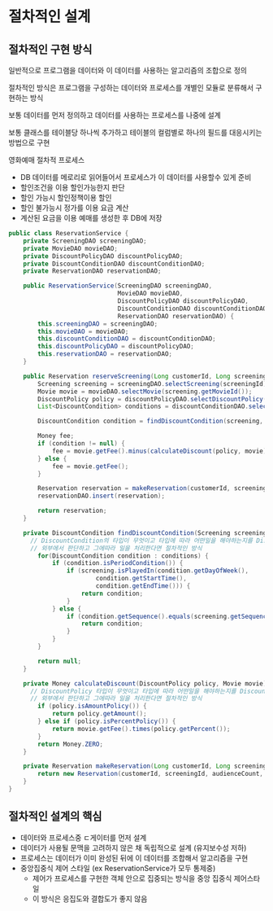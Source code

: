# 절차적인 설계

## 절차적인 구현 방식

일반적으로 프로그램을 데이터와 이 데이터를 사용하는 알고리즘의 조합으로 정의

절차적인 방식은 프로그램을 구성하는 데이터와 프로세스를 개별인 모듈로 분류해서 구현하는 방식

보통 데이터를 먼저 정의하고 데이터를 사용하는 프로세스를 나중에 설계

보통 클래스를 테이블당 하나씩 추가하고 테이블의 컬럼별로 하나의 필드를 대응시키는 방법으로 구현

영화예매 절차적 프로세스

-   DB 데이터를 메로리로 읽어들어서 프로세스가 이 데이터를 사용할수 있게 준비
-   할인조건을 이용 할인가능한지 판단
-   할인 가능시 할인정책이용 할인
-   할인 불가능시 정가를 이용 요금 계산
-   계산된 요금을 이용 예매를 생성한 후 DB에 저장

```Java
public class ReservationService {
    private ScreeningDAO screeningDAO;
    private MovieDAO movieDAO;
    private DiscountPolicyDAO discountPolicyDAO;
    private DiscountConditionDAO discountConditionDAO;
    private ReservationDAO reservationDAO;

    public ReservationService(ScreeningDAO screeningDAO,
                              MovieDAO movieDAO,
                              DiscountPolicyDAO discountPolicyDAO,
                              DiscountConditionDAO discountConditionDAO,
                              ReservationDAO reservationDAO) {
        this.screeningDAO = screeningDAO;
        this.movieDAO = movieDAO;
        this.discountConditionDAO = discountConditionDAO;
        this.discountPolicyDAO = discountPolicyDAO;
        this.reservationDAO = reservationDAO;
    }

    public Reservation reserveScreening(Long customerId, Long screeningId, Integer audienceCount) {
        Screening screening = screeningDAO.selectScreening(screeningId);
        Movie movie = movieDAO.selectMovie(screening.getMovieId());
        DiscountPolicy policy = discountPolicyDAO.selectDiscountPolicy(movie.getId());
        List<DiscountCondition> conditions = discountConditionDAO.selectDiscountConditions(policy.getId());

        DiscountCondition condition = findDiscountCondition(screening, conditions);

        Money fee;
        if (condition != null) {
            fee = movie.getFee().minus(calculateDiscount(policy, movie));
        } else {
            fee = movie.getFee();
        }

        Reservation reservation = makeReservation(customerId, screeningId, audienceCount, fee);
        reservationDAO.insert(reservation);

        return reservation;
    }

    private DiscountCondition findDiscountCondition(Screening screening, List<DiscountCondition> conditions) {
      // DiscountCondition의 타입이 무엇이고 타입에 따라 어떤일을 해야하는지를 DiscountCondition이 아니라 외부의 ReservationService가 판단중
      // 외부에서 판단하고 그에따라 일을 처리한다면 절차적인 방식
        for(DiscountCondition condition : conditions) {
            if (condition.isPeriodCondition()) {
                if (screening.isPlayedIn(condition.getDayOfWeek(),
                        condition.getStartTime(),
                        condition.getEndTime())) {
                    return condition;
                }
            } else {
                if (condition.getSequence().equals(screening.getSequence())) {
                    return condition;
                }
            }
        }

        return null;
    }

    private Money calculateDiscount(DiscountPolicy policy, Movie movie) {
      // DiscountPolicy 타입이 무엇이고 타입에 따라 어떤일을 해야하는지를 DiscountPolicy 아니라 외부의 ReservationService가 판단중
      // 외부에서 판단하고 그에따라 일을 처리한다면 절차적인 방식
        if (policy.isAmountPolicy()) {
            return policy.getAmount();
        } else if (policy.isPercentPolicy()) {
            return movie.getFee().times(policy.getPercent());
        }
        return Money.ZERO;
    }

    private Reservation makeReservation(Long customerId, Long screeningId, Integer audienceCount, Money fee) {
        return new Reservation(customerId, screeningId, audienceCount, fee.times(audienceCount));
    }
}
```

## 절차적인 설계의 핵심

-   데이터와 프로세스중 ㄷ게이터를 먼저 설계
-   데이터가 사용될 문맥을 고려하지 않은 채 독립적으로 설계 (유지보수성 저하)
-   프로세스는 데이터가 이미 완성된 뒤에 이 데이터를 조합해서 알고리즘을 구현
-   중앙집중식 제어 스타일 (ex ReservationService가 모두 통제중)
    -   제어가 프로세스를 구현한 객체 안으로 집중되는 방식을 중앙 집중식 제어스타일
    -   이 방식은 응집도와 결합도가 좋지 않음
